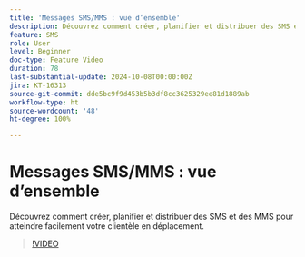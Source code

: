 ```yaml
---
title: 'Messages SMS/MMS : vue d’ensemble'
description: Découvrez comment créer, planifier et distribuer des SMS et des MMS pour atteindre facilement votre clientèle en déplacement.
feature: SMS
role: User
level: Beginner
doc-type: Feature Video
duration: 78
last-substantial-update: 2024-10-08T00:00:00Z
jira: KT-16313
source-git-commit: dde5bc9f9d453b5b3df8cc3625329ee81d1889ab
workflow-type: ht
source-wordcount: '48'
ht-degree: 100%

---
```



# Messages SMS/MMS : vue d’ensemble

Découvrez comment créer, planifier et distribuer des SMS et des MMS pour atteindre facilement votre clientèle en déplacement.

>[!VIDEO](https://video.tv.adobe.com/v/3432680/?learn=on)
